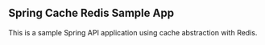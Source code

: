 ## Spring Cache Redis Sample App 

This is a sample Spring API application using cache abstraction with Redis.